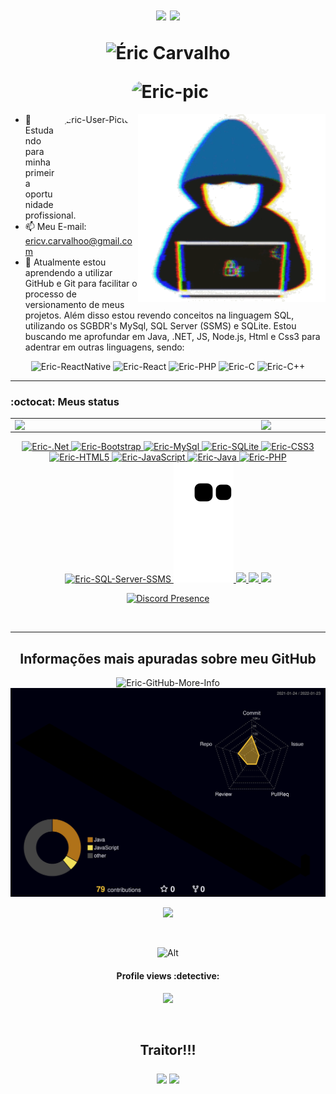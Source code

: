 <h1 align="center">
  <h1 align="center">
    <img src="https://capsule-render.vercel.app/api?type=waving&color=gradient&height=80&section=header"/>
    <img src="https://readme-typing-svg.herokuapp.com?font=&color=%2302CC00&size=30&width=450&lines=Hello+there,+how+are+you?;My+name+is+Éric;Nice+to+meet+you+👋"
  </h1>
  <p align="center">
    <img src="https://komarev.com/ghpvc/?username=ericcarvlh&label=Profile%20views&color=0e75b6&style=flat" alt="Éric Carvalho"/>
  </p>
    <img alt="" src="https://th.bing.com/th/id/R.4dd6e8c1266d403f147ac25ec583e8cf?rik=FrfdrwcC11uDqA&pid=ImgRaw&r=0"/>
    <img src="https://github-profile-trophy.vercel.app/?username=ericcarvlh&theme=dracula&column=7" alt="Eric-pic" height="150" style="border-radius:50px;"/>
</h1>
<img align="right" alt="Coding-Unknown-Artist" src="https://github.com/ericcarvlh/ericcarvlh/blob/main/coding.gif?raw=true" width="300" height="300"/>
  
<img align="right" alt="Eric-User-Picture" height="150" style="border-radius:50px;" src="https://th.bing.com/th/id/OIP.m5AM8_p83LPm1lsacx7e6gHaEK?pid=ImgDet&rs=1">

- 🔭 Estudando para minha primeira oportunidade profissional.
- 📫 Meu E-mail: ericv.carvalhoo@gmail.com
- 🌱 Atualmente estou aprendendo a utilizar GitHub e Git para facilitar o processo de versionamento de meus projetos. Além disso estou revendo conceitos na linguagem SQL, utilizando os SGBDR's MySql, SQL Server (SSMS) e SQLite. Estou buscando me aprofundar em Java, .NET, JS, Node.js, Html e Css3 para adentrar em outras linguagens, sendo: <br>
<div style="display: inline_block" align="center">
  <img alt="Eric-ReactNative" height="40" width="200" src="https://img.shields.io/badge/React_Native-20232A?style=for-the-badge&logo=react&logoColor=61DAFB"> 
  <img alt="Eric-React" height="40" width="120" src="https://img.shields.io/badge/React-20232A?style=for-the-badge&logo=react&logoColor=61DAFB"> 
  <img alt="Eric-PHP" height="40" width="90" src="https://img.shields.io/badge/PHP-777BB4?style=for-the-badge&logo=php&logoColor=white"> 
  <img alt="Eric-C" height="40" width="90" src="https://img.shields.io/badge/C-00599C?style=for-the-badge&logo=c&logoColor=white"> 
  <img alt="Eric-C++" height="40" width="90" src="https://img.shields.io/badge/C%2B%2B-00599C?style=for-the-badge&logo=c%2B%2B&logoColor=white"> 
</div>
  
<hr>
  
### :octocat: Meus status
<table><tr>
  <a href="https://github.com/ericcarvlh">
  <td><img width="380px" align="left" src="https://github-readme-stats.vercel.app/api?username=ericcarvlh&show_icons=true&count_private=true&include_all_commits=true&theme=dracula"/></td>
  <td><img width="380px" align="left" src="https://github-readme-stats.vercel.app/api/top-langs/?username=ericcarvlh&layout=compact&theme=dracula"/></td>
  <td><img width="400px" align="right" src="https://github-readme-streak-stats.herokuapp.com/?user=ericcarvlh&show_icons=true&locale=en&layout=compact&theme=dracula"/></td>
</tr></table>  
   
<div style="display: inline_block" align="center">
  <img alt="Eric-.Net" height="40" width="90" src="https://img.shields.io/badge/.NET-5C2D91?style=for-the-badge&logo=.net&logoColor=white">
  <img alt="Eric-Bootstrap" height="40" width="120" src="https://img.shields.io/badge/Bootstrap-563D7C?style=for-the-badge&logo=bootstrap&logoColor=white">
  <img alt="Eric-MySql" height="40" width="120" src="https://img.shields.io/badge/MySQL-00000F?style=for-the-badge&logo=mysql&logoColor=white">
  <img alt="Eric-SQLite" height="40" width="120" src="https://img.shields.io/badge/SQLite-07405E?style=for-the-badge&logo=sqlite&logoColor=white">
  <img alt="Eric-CSS3" height="40" width="110" src="https://img.shields.io/badge/CSS3-1572B6?style=for-the-badge&logo=css3&logoColor=white">
  <img alt="Eric-HTML5" height="40" width="120" src="https://img.shields.io/badge/HTML5-E34F26?style=for-the-badge&logo=html5&logoColor=white">
  <img alt="Eric-JavaScript" height="40" width="120" src="https://img.shields.io/badge/JavaScript-323330?style=for-the-badge&logo=javascript&logoColor=F7DF1E">
  <img alt="Eric-Java" height="40" width="100" src="https://img.shields.io/badge/Java-ED8B00?style=for-the-badge&logo=java&logoColor=white">
  <img alt="Eric-PHP" height="40" width="90" src="https://img.shields.io/badge/PHP-777BB4?style=for-the-badge&logo=php&logoColor=white">
  <img alt="Eric-SQL-Server-SSMS" height="40" widht="200" src="https://img.shields.io/badge/Microsoft_SQL_Server-CC2927?style=for-the-badge&logo=microsoft-sql-server&logoColor=white">
  
  <img alt="Eric-Snake-Contribution-Grid" src="https://github.com/ericcarvlh/ericcarvlh/blob/output/github-contribution-grid-snake.svg"/>
  
  <a href="https://instagram.com/ericcarvlh" target="_blank">
    <img height="35" widht="120" src="https://img.shields.io/badge/-Instagram-%23E4405F?style=for-the-badge&logo=instagram&logoColor=white" target="_blank">
  </a>
  <a href = "mailto:ericv.carvalhoo@gmail.com">
    <img height="35" widht="120" src="https://img.shields.io/badge/-Gmail-%23333?style=for-the-badge&logo=gmail&logoColor=white" target="_blank">
  </a>
  <a href="https://www.linkedin.com/in/ericcarvlh" target="_blank">
    <img height="35" widht="120" src="https://img.shields.io/badge/-LinkedIn-%230077B5?style=for-the-badge&logo=linkedin&logoColor=white" target="_blank">
  </a> 
  
[![Discord Presence](https://lanyard.cnrad.dev/api/291020839657275392?theme=dark&animated=false&hideDiscrim=true&borderRadius=30px&idleMessage=Probably%20eating%20a%20cookie.%20🍪)](https://discord.com/users/291020839657275392)


  
</div>
  
<div align="center">
  <img alt="" src="https://78.media.tumblr.com/4b8e55e0593151bb8c21a642b4ee1a59/tumblr_oicl1tmEhN1rlheeoo2_r1_540.gif"/>
</div>  

<hr>

<h2 align="center">Informações mais apuradas sobre meu GitHub</h2>

<div align="center">

<img alt="Eric-GitHub-More-Info" src="https://metrics.lecoq.io/ericcarvlh?template=terminal&isocalendar=1&languages=1&stars=1&followup=1&people=1&projects=1&code=1&activity=1&achievements=1&notable=1&lines=1&repositories=1&introduction=1&sponsors=1&pagespeed=1&tweets=1&stackoverflow=1&posts=1&rss=1&repositories=100&repositories.batch=100&repositories.forks=false&repositories.affiliations=owner&isocalendar.duration=half-year&languages.limit=8&languages.sections=most-used&languages.colors=github&languages.threshold=0%25&languages.indepth=false&languages.analysis.timeout=15&languages.categories=markup%2C%20programming&languages.recent.categories=markup%2C%20programming&languages.recent.load=300&languages.recent.days=14&stars.limit=4&followup.sections=repositories&followup.indepth=false&people.limit=24&people.size=28&people.types=followers%2C%20following&people.identicons=false&people.shuffle=false&projects.limit=4&projects.descriptions=false&code.lines=12&code.load=100&code.visibility=public&activity.limit=5&activity.load=300&activity.days=14&activity.filter=all&activity.visibility=all&activity.timestamps=false&achievements.threshold=C&achievements.secrets=true&achievements.display=detailed&achievements.limit=0&notable.from=organization&notable.repositories=false&notable.indepth=false&introduction.title=true&sponsors.sections=goal%2C%20about&pagespeed.url=.user.website&pagespeed.detailed=false&pagespeed.screenshot=false&tweets.attachments=false&tweets.limit=2&tweets.user=.user.twitter&stackoverflow.user=0&stackoverflow.sections=answers-top%2C%20questions-recent&stackoverflow.limit=2&stackoverflow.lines=4&stackoverflow.lines.snippet=2&posts.descriptions=false&posts.covers=false&posts.limit=4&posts.user=.user.login&rss.limit=4&config.timezone=America%2FSao_Paulo"/>
  
  <img src="https://github.com/ericcarvlh/ericcarvlh/blob/main/profile-3d-contrib/profile-night-rainbow.svg"/>
 
  <p align="center"> 
    <img src="https://github-profile-summary-cards.vercel.app/api/cards/profile-details?username=ericcarvlh&theme=dracula"/> 
  </p>

  <div align="center">
    <img alt="" src="https://github-profile-summary-cards.vercel.app/api/cards/stats?username=ericcarvlh&theme=dracula"/>
    <img alt="" src="https://github-profile-summary-cards.vercel.app/api/cards/productive-time?username=ericcarvlh&theme=dracula"/>
    <img alt="" src="https://activity-graph.herokuapp.com/graph?username=ericcarvlh&theme=dracula"/>
  </div>
  
  ![Alt](https://repobeats.axiom.co/api/embed/78b50450c2ec0c65ab03015e2889ee6cfa4103f4.svg "Repobeats analytics image")
  
  <h4>Profile views :detective:</h4> 
  
  <p align="center"> 
    <img alingn="center" src="https://profile-counter.glitch.me/ericcarvlh/count.svg" />
  </p>  
 
  <img alt="" src="https://th.bing.com/th/id/R.71510fbbd17f57f1574cf7993ba73149?rik=AKbvzQeKN2q4Zg&pid=ImgRaw&r=0"/>
  
  <h2>
    <p align="center">Traitor!!!</p> 
    <img src="https://user-images.githubusercontent.com/49248449/144116426-307bc795-ce75-4690-9cb1-4a0a3a258647.png" style="max-width: 100%;">
    <img src="https://capsule-render.vercel.app/api?type=waving&color=gradient&height=80&section=footer"/>
  </h2>
  
</div>

<!--
<div align="center">
  <a href="https://github.com/ericcarvlh">
  <img height="180em" src="https://github-readme-stats.vercel.app/api?username=ericcarvlh&show_icons=true&theme=dracula&include_all_commits=true&count_private=true"/>
  <img height="180em" src="https://github-readme-stats.vercel.app/api/top-langs/?username=ericcarvlh&layout=compact&langs_count=7&theme=dracula"/>
  <img height="180em" src="http://github-readme-streak-stats.herokuapp.com?user=ericcarvlh&theme=dracula&hide_border=true&date_format=M%20j%5B%2C%20Y%5D&stroke=DD2727&border=DDDDDD"/>
  <img src="https://capsule-render.vercel.app/api?type=waving&height=100&fontAlign=80&fontAlignY=40&color=gradient"/>
</div>

-->
